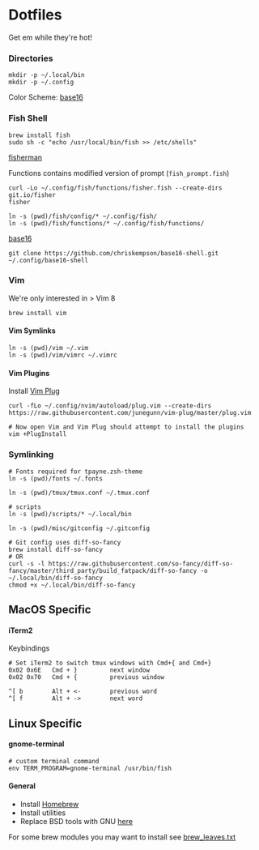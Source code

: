 # Dotfiles

Get em while they're hot!

### Directories
```
mkdir -p ~/.local/bin
mkdir -p ~/.config
```

Color Scheme: [base16](https://github.com/chriskempson/base16)

### Fish Shell
```
brew install fish
sudo sh -c "echo /usr/local/bin/fish >> /etc/shells"
```

[fisherman](https://github.com/fisherman/fisherman)

Functions contains modified version of prompt (`fish_prompt.fish`)
```
curl -Lo ~/.config/fish/functions/fisher.fish --create-dirs git.io/fisher
fisher

ln -s (pwd)/fish/config/* ~/.config/fish/
ln -s (pwd)/fish/functions/* ~/.config/fish/functions/
```

[base16](https://github.com/chriskempson/base16-shell)
```
git clone https://github.com/chriskempson/base16-shell.git ~/.config/base16-shell
```

### Vim
We're only interested in > Vim 8
```
brew install vim
```

#### Vim Symlinks
```
ln -s (pwd)/vim ~/.vim
ln -s (pwd)/vim/vimrc ~/.vimrc
```

#### Vim Plugins
Install [Vim Plug](https://github.com/junegunn/vim-plug)
```
curl -fLo ~/.config/nvim/autoload/plug.vim --create-dirs https://raw.githubusercontent.com/junegunn/vim-plug/master/plug.vim

# Now open Vim and Vim Plug should attempt to install the plugins
vim +PlugInstall
```

### Symlinking
```
# Fonts required for tpayne.zsh-theme
ln -s (pwd)/fonts ~/.fonts

ln -s (pwd)/tmux/tmux.conf ~/.tmux.conf

# scripts
ln -s (pwd)/scripts/* ~/.local/bin

ln -s (pwd)/misc/gitconfig ~/.gitconfig

# Git config uses diff-so-fancy
brew install diff-so-fancy
# OR
curl -s -l https://raw.githubusercontent.com/so-fancy/diff-so-fancy/master/third_party/build_fatpack/diff-so-fancy -o ~/.local/bin/diff-so-fancy
chmod +x ~/.local/bin/diff-so-fancy
```

## MacOS Specific
#### iTerm2
Keybindings
```
# Set iTerm2 to switch tmux windows with Cmd+{ and Cmd+}
0x02 0x6E   Cmd + }			next window
0x02 0x70   Cmd + {			previous window

^[ b		Alt + <-		previous word
^[ f		Alt + ->		next word
```

## Linux Specific
#### gnome-terminal
```
# custom terminal command
env TERM_PROGRAM=gnome-terminal /usr/bin/fish
```

#### General
- Install [Homebrew](http://brew.sh/)
- Install utilities
- Replace BSD tools with GNU [here](https://www.topbug.net/blog/2013/04/14/install-and-use-gnu-command-line-tools-in-mac-os-x/)

For some brew modules you may want to install see [brew_leaves.txt](./brew_leaves.txt)
